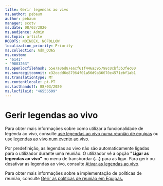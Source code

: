 ```yaml
---
title: Gerir legendas ao vivo
ms.author: pebaum
author: pebaum
manager: scotv
ms.date: 08/03/2020
ms.audience: Admin
ms.topic: article
ROBOTS: NOINDEX, NOFOLLOW
localization_priority: Priority
ms.collection: Adm_O365
ms.custom:
- "6141"
- "9003263"
ms.openlocfilehash: 55e7a06d87eacf61f446a395798c0cbf3b3fec00
ms.sourcegitcommit: c32ccdd6e87964f01a56d9a36070e4571ebf1ab1
ms.translationtype: MT
ms.contentlocale: pt-PT
ms.lasthandoff: 08/03/2020
ms.locfileid: "46555599"
---
```

# <a name="manage-live-captions"></a>Gerir legendas ao vivo

Para obter mais informações sobre como utilizar a funcionalidade de legenda ao vivo, consulte [use legendas ao vivo numa reunião de equipas](https://support.microsoft.com/office/use-live-captions-in-a-teams-meeting-4be2d304-f675-4b57-8347-cbd000a21260) ou use [legendas ao vivo num evento ao vivo](https://support.microsoft.com/office/use-live-captions-in-a-live-event-1d6778d4-6c65-4189-ab13-e2d77beb9e2a).  

Por predefinição, as legendas ao vivo não são automaticamente ligadas para o utilizador durante uma reunião. O utilizador vê a opção **"Ligar as legendas ao vivo"** no menu de transbordar **(...)** para as ligar. Para gerir ou desativar as legendas ao vivo, consulte [Ativar as legendas ao vivo](https://docs.microsoft.com/microsoftteams/meeting-policies-in-teams#enable-live-captions).

Para obter mais informações sobre a implementação de políticas de reunião, consulte [Gerir as políticas de reunião em Equipas.](https://docs.microsoft.com/microsoftteams/meeting-policies-in-teams)